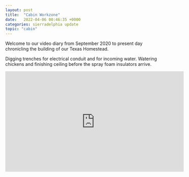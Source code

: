 ```yaml
---
layout: post
title:  "Cabin Workzone"
date:   2022-04-06 00:46:35 +0000
categories: sierradelphia update
topic: "cabin"
---
```

Welcome to our video diary from September 2020 to present day chronicling the building of our Texas Homestead.

Digging trenches for electrical conduit and for incoming water. Watering chickens and finishing ceiling before the spray foam insulators arrive.

<iframe width="560" height="315" src="https://www.youtube.com/embed/NDT9usmpoAc" title="YouTube video player" frameborder="0" allow="accelerometer; autoplay; clipboard-write; encrypted-media; gyroscope; picture-in-picture" allowfullscreen></iframe>